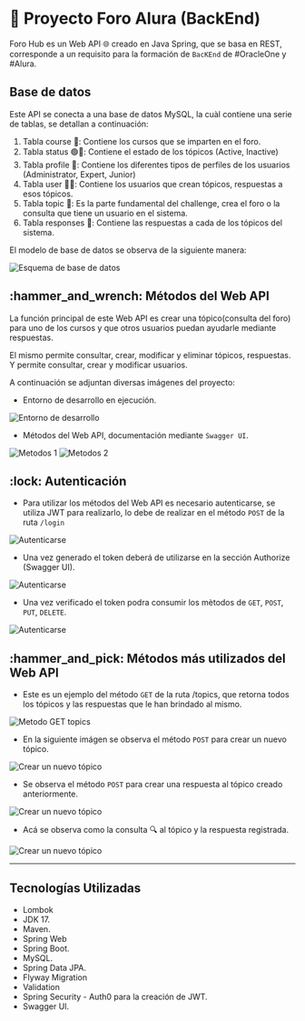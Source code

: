 # 	:toolbox: Proyecto Foro Alura (BackEnd)

Foro Hub es un Web API :globe_with_meridians: creado en Java Spring, que se basa en REST, corresponde a un requisito para la formación de `BacKEnd` de #OracleOne y #Alura.

<h2>Base de datos</h2>

Este API se conecta a una base de datos MySQL, la cuàl contiene una serie de tablas, se detallan a continuación: 

1. Tabla course :blue_book:: Contiene los cursos que se imparten en el foro.
2. Tabla status :green_circle::red_circle:: Contiene el estado de los tópicos (Active, Inactive)
3. Tabla profile :briefcase:: Contiene los diferentes tipos de perfiles de los usuarios (Administrator, Expert, Junior)
4. Tabla user :pouting_man:: Contiene los usuarios que crean tópicos, respuestas a esos tópicos.
5. Tabla topic :notebook_with_decorative_cover:: Es la parte fundamental del challenge, crea el foro o la consulta que tiene un usuario en el sistema.
6. Tabla responses :receipt:: Contiene las respuestas a cada de los tópicos del sistema.

El modelo de base de datos se observa de la siguiente manera:

<img src="https://github.com/cpiedraq/foro_hub/blob/changes/images/database.png" alt="Esquema de base de datos">

<h2>:hammer_and_wrench: Métodos del Web API</h2>

La función principal de este Web API es crear una tópico(consulta del foro) para uno de los cursos y que otros usuarios puedan ayudarle mediante respuestas.

El mismo permite consultar, crear, modificar y eliminar tópicos, respuestas. Y permite consultar, crear y modificar usuarios.

A continuación se adjuntan diversas imágenes del proyecto:

- Entorno de desarrollo en ejecución. 

<img src="https://github.com/cpiedraq/foro_hub/blob/changes/images/0.png" alt="Entorno de desarrollo">

- Métodos del Web API, documentación mediante `Swagger UI`.

<img src="https://github.com/cpiedraq/foro_hub/blob/changes/images/1.png" alt="Metodos 1">

<img src="https://github.com/cpiedraq/foro_hub/blob/changes/images/2.png" alt="Metodos 2">

<h2>:lock: Autenticación</h2>

- Para utilizar los métodos del Web API es necesario autenticarse, se utiliza JWT para realizarlo, lo debe de realizar en el método `POST` de la ruta `/login`

<img src="https://github.com/cpiedraq/foro_hub/blob/changes/images/token.png" alt="Autenticarse">

- Una vez generado el token deberá de utilizarse en la sección Authorize (Swagger UI).

<img src="https://github.com/cpiedraq/foro_hub/blob/changes/images/3.png" alt="Autenticarse">

- Una vez verificado el token podra consumir los mètodos de `GET`, `POST`, `PUT`, `DELETE`.

<img src="https://github.com/cpiedraq/foro_hub/blob/changes/images/4.png" alt="Autenticarse">

<h2>:hammer_and_pick: Métodos más utilizados del Web API</h2>

- Este es un ejemplo del método `GET` de la ruta /topics, que retorna todos los tópicos y las respuestas que le han brindado al mismo.

<img src="https://github.com/cpiedraq/foro_hub/blob/changes/images/5.png" alt="Metodo GET topics">

- En la siguiente imágen se observa el método `POST` para crear un nuevo tópico.

<img src="https://github.com/cpiedraq/foro_hub/blob/changes/images/6.png" alt="Crear un nuevo tópico">

- Se observa el método `POST` para crear una respuesta al tópico creado anteriormente.

<img src="https://github.com/cpiedraq/foro_hub/blob/changes/images/7.png" alt="Crear un nuevo tópico">

- Acá se observa como la consulta :mag: al tópico y la respuesta registrada.

<img src="https://github.com/cpiedraq/foro_hub/blob/changes/images/8.png" alt="Crear un nuevo tópico">

------------------------

<h2>Tecnologías Utilizadas</h2>

- Lombok
- JDK 17.
- Maven.
- Spring Web
- Spring Boot.
- MySQL.
- Spring Data JPA.
- Flyway Migration
- Validation
- Spring Security - Auth0 para la creación de JWT.
- Swagger UI. 